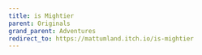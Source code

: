 ```yaml
---
title: is Mightier
parent: Originals
grand_parent: Adventures
redirect_to: https://mattumland.itch.io/is-mightier
---
```

